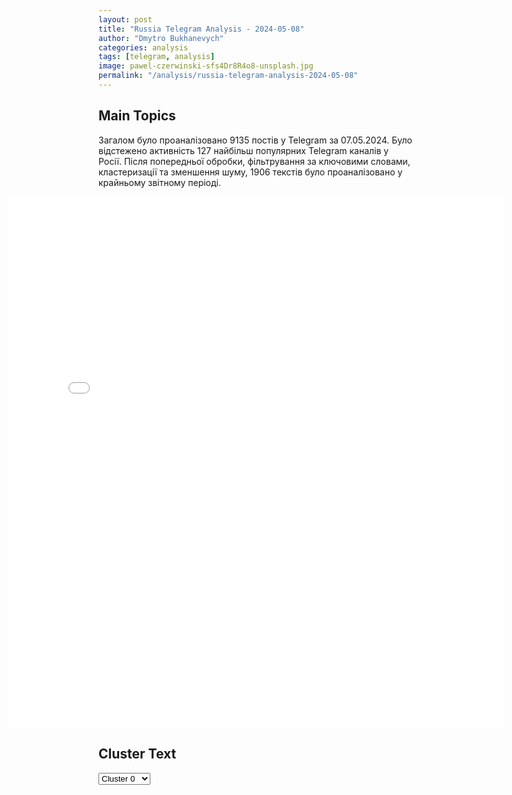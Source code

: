 ```yaml
---
layout: post
title: "Russia Telegram Analysis - 2024-05-08"
author: "Dmytro Bukhanevych"
categories: analysis
tags: [telegram, analysis]
image: pawel-czerwinski-sfs4Dr8R4o8-unsplash.jpg
permalink: "/analysis/russia-telegram-analysis-2024-05-08"
---
```


<style>
    /* Adjusting iframe-container styles */
    .wide-iframe-container {
        width: calc(100% + 30vw);  /* Extending the width */
        margin-left: -15vw;       /* Negative margin to push to the left */
        overflow: hidden;         /* In case the iframe content spills over */
    }

    .wide-iframe-container iframe {
        width: 100%;  /* Making the iframe take the full width of its container */
        border: none; /* Removing any borders from the iframe */
    }

    /* Toggle mechanism */
    .hidden {
        display: none;
    }
    
    .show-content-target:checked + .show-content {
        display: block;
    }
</style>

<h2>Main Topics</h2>
<p>Загалом було проаналізовано 9135 постів у Telegram за 07.05.2024. Було відстежено активність 127 найбільш популярних Telegram каналів у Росії. Після попередньої обробки, фільтрування за ключовими словами, кластеризації та зменшення шуму, 1906 текстів було проаналізовано у крайньому звітному періоді.</p>
<!-- Embedding Main Plotly Visualization -->
<div class="wide-iframe-container">
    <iframe src="{{site.baseurl}}/visualizations/2024-05-08/fig_topics_time.html" height="850"></iframe>
</div>


<h2>Cluster Text</h2>

<!-- Dropdown to select a cluster -->
<select id="clusterSelector" onchange="displayClusterText()">
<option value="0">Cluster 0</option><option value="1">Cluster 1</option><option value="2">Cluster 2</option><option value="3">Cluster 3</option><option value="4">Cluster 4</option><option value="5">Cluster 5</option><option value="6">Cluster 6</option><option value="7">Cluster 7</option><option value="8">Cluster 8</option><option value="9">Cluster 9</option><option value="10">Cluster 10</option><option value="11">Cluster 11</option><option value="12">Cluster 12</option><option value="13">Cluster 13</option><option value="14">Cluster 14</option><option value="15">Cluster 15</option><option value="16">Cluster 16</option>
</select>

<!-- Display area for the selected cluster's text -->
<div id="clusterTextDisplay" class="hidden"></div>

<script type="text/javascript">
    var clusterDetails = {"0": "<b>Total Posts:</b> 63<br><b>Date:</b> 2024-05-07 20:24:42+00:00<br><b>Author:</b> bbbreaking<br><b>Link:</b> https://t.me/s/bbbreaking/181201<br><b>Subscribers:</b> 1726270<br><b>Text:</b> \u0422\u0435\u043a\u0441\u0442: \u2757\ufe0f\u0412 \u041b\u0443\u0433\u0430\u043d\u0441\u043a\u0435 \u043f\u0440\u043e\u0433\u0440\u0435\u043c\u0435\u043b\u0438 \u043d\u0435\u0441\u043a\u043e\u043b\u044c\u043a\u043e \u0432\u0437\u0440\u044b\u0432\u043e\u0432, \u0441\u043e\u043e\u0431\u0449\u0438\u043b\u0438 \u0421\u041c\u0418. \u041f\u043e\u0437\u0434\u043d\u0435\u0435 \u0441\u0442\u0430\u043b\u043e \u0438\u0437\u0432\u0435\u0441\u0442\u043d\u043e, \u0447\u0442\u043e \u0412\u0421\u0423 \u043d\u0430\u043d\u0435\u0441\u043b\u0438 \u0443\u0434\u0430\u0440 \u043f\u043e \u043d\u0435\u0444\u0442\u0435\u0431\u0430\u0437\u0435 \u0432 \u0447\u0435\u0440\u0442\u0435 \u041b\u0443\u0433\u0430\u043d\u0441\u043a\u0430, \u0432 \u0440\u0435\u0437\u0443\u043b\u044c\u0442\u0430\u0442\u0435 \u0432\u0441\u043f\u044b\u0445\u043d\u0443\u043b \u043f\u043e\u0436\u0430\u0440, \u0441\u043e\u043e\u0431\u0449\u0438\u043b \u0433\u043b\u0430\u0432\u0430 \u0440\u0435\u0433\u0438\u043e\u043d\u0430 \u041b\u0435\u043e\u043d\u0438\u0434 \u041f\u0430\u0441\u0435\u0447\u043d\u0438\u043a. \u041d\u0430 \u043c\u0435\u0441\u0442\u0435 \u0440\u0430\u0431\u043e\u0442\u0430\u044e\u0442 \u0441\u043e\u0442\u0440\u0443\u0434\u043d\u0438\u043a\u0438 \u041c\u0427\u0421.", "1": "<b>Total Posts:</b> 65<br><b>Date:</b> 2024-05-07 18:26:27+00:00<br><b>Author:</b> ndnews24<br><b>Link:</b> https://t.me/s/ndnews24/61736<br><b>Subscribers:</b> 287355<br><b>Text:</b> \u0422\u0435\u043a\u0441\u0442: \u041f\u0443\u0442\u0438\u043d \u043f\u043e\u0434\u043f\u0438\u0441\u0430\u043b \u0423\u043a\u0430\u0437 \u043e \u043d\u0430\u0446\u0438\u043e\u043d\u0430\u043b\u044c\u043d\u044b\u0445 \u0446\u0435\u043b\u044f\u0445 \u0440\u0430\u0437\u0432\u0438\u0442\u0438\u044f \u0420\u043e\u0441\u0441\u0438\u0439\u0441\u043a\u043e\u0439 \u0424\u0435\u0434\u0435\u0440\u0430\u0446\u0438\u0438 \u043d\u0430 \u043f\u0435\u0440\u0438\u043e\u0434 \u0434\u043e 2030 \u0433\u043e\u0434\u0430 \u0438 \u043d\u0430 \u043f\u0435\u0440\u0441\u043f\u0435\u043a\u0442\u0438\u0432\u0443 \u0434\u043e 2036 \u0433\u043e\u0434\u0430\u2014 \u0441\u043e\u0445\u0440\u0430\u043d\u0435\u043d\u0438\u0435 \u043d\u0430\u0441\u0435\u043b\u0435\u043d\u0438\u044f, \u0443\u043a\u0440\u0435\u043f\u043b\u0435\u043d\u0438\u0435 \u0437\u0434\u043e\u0440\u043e\u0432\u044c\u044f \u0438 \u043f\u043e\u0432\u044b\u0448\u0435\u043d\u0438\u0435 \u0431\u043b\u0430\u0433\u043e\u043f\u043e\u043b\u0443\u0447\u0438\u044f \u043b\u044e\u0434\u0435\u0439, \u043f\u043e\u0434\u0434\u0435\u0440\u0436\u043a\u0430 \u0441\u0435\u043c\u044c\u0438;\u2014 \u0440\u0435\u0430\u043b\u0438\u0437\u0430\u0446\u0438\u044f \u043f\u043e\u0442\u0435\u043d\u0446\u0438\u0430\u043b\u0430 \u043a\u0430\u0436\u0434\u043e\u0433\u043e \u0447\u0435\u043b\u043e\u0432\u0435\u043a\u0430, \u0440\u0430\u0437\u0432\u0438\u0442\u0438\u0435 \u0435\u0433\u043e \u0442\u0430\u043b\u0430\u043d\u0442\u043e\u0432, \u0432\u043e\u0441\u043f\u0438\u0442\u0430\u043d\u0438\u0435 \u043f\u0430\u0442\u0440\u0438\u043e\u0442\u0438\u0447\u043d\u043e\u0439 \u0438 \u0441\u043e\u0446\u0438\u0430\u043b\u044c\u043d\u043e \u043e\u0442\u0432\u0435\u0442\u0441\u0442\u0432\u0435\u043d\u043d\u043e\u0439 \u043b\u0438\u0447\u043d\u043e\u0441\u0442\u0438;\u2014 \u043a\u043e\u043c\u0444\u043e\u0440\u0442\u043d\u0430\u044f \u0438 \u0431\u0435\u0437\u043e\u043f\u0430\u0441\u043d\u0430\u044f \u0441\u0440\u0435\u0434\u0430 \u0434\u043b\u044f \u0436\u0438\u0437\u043d\u0438;\u2014 \u044d\u043a\u043e\u043b\u043e\u0433\u0438\u0447\u0435\u0441\u043a\u043e\u0435 \u0431\u043b\u0430\u0433\u043e\u043f\u043e\u043b\u0443\u0447\u0438\u0435;\u2014 \u0443\u0441\u0442\u043e\u0439\u0447\u0438\u0432\u0430\u044f \u0438 \u0434\u0438\u043d\u0430\u043c\u0438\u0447\u043d\u0430\u044f \u044d\u043a\u043e\u043d\u043e\u043c\u0438\u043a\u0430;\u2014 \u0442\u0435\u0445\u043d\u043e\u043b\u043e\u0433\u0438\u0447\u0435\u0441\u043a\u043e\u0435 \u043b\u0438\u0434\u0435\u0440\u0441\u0442\u0432\u043e;\u2014 \u0446\u0438\u0444\u0440\u043e\u0432\u0430\u044f \u0442\u0440\u0430\u043d\u0441\u0444\u043e\u0440\u043c\u0430\u0446\u0438\u044f \u0433\u043e\u0441\u0443\u0434\u0430\u0440\u0441\u0442\u0432\u0435\u043d\u043d\u043e\u0433\u043e \u0438 \u043c\u0443\u043d\u0438\u0446\u0438\u043f\u0430\u043b\u044c\u043d\u043e\u0433\u043e \u0443\u043f\u0440\u0430\u0432\u043b\u0435\u043d\u0438\u044f, \u044d\u043a\u043e\u043d\u043e\u043c\u0438\u043a\u0438 \u0438 \u0441\u043e\u0446\u0438\u0430\u043b\u044c\u043d\u043e\u0439 \u0441\u0444\u0435\u0440\u044b.\u041d\u043e\u0432\u043e\u0441\u0442\u0438 \u0414\u043d\u044f", "2": "<b>Total Posts:</b> 619<br><b>Date:</b> 2024-05-07 09:06:07+00:00<br><b>Author:</b> bloodysx<br><b>Link:</b> https://t.me/s/bloodysx/36017<br><b>Subscribers:</b> 1200898<br><b>Text:</b> \u0422\u0435\u043a\u0441\u0442: \u041f\u0440\u0438\u0441\u044f\u0433\u0430 \u0438 \u043e\u0444\u0438\u0446\u0438\u0430\u043b\u044c\u043d\u043e\u0435 \u0432\u0441\u0442\u0443\u043f\u043b\u0435\u043d\u0438\u0435 \u0432 \u0434\u043e\u043b\u0436\u043d\u043e\u0441\u0442\u044c \u0412\u043b\u0430\u0434\u0438\u043c\u0438\u0440\u0430 \u041f\u0443\u0442\u0438\u043d\u0430.", "3": "<b>Total Posts:</b> 74<br><b>Date:</b> 2024-05-07 15:48:37+00:00<br><b>Author:</b> chp_donetska<br><b>Link:</b> https://t.me/s/chp_donetska/94356<br><b>Subscribers:</b> 323703<br><b>Text:</b> \u0422\u0435\u043a\u0441\u0442: \u041f\u043e\u0441\u043b\u0435\u0434\u0441\u0442\u0432\u0438\u044f \u043e\u0431\u0441\u0442\u0440\u0435\u043b\u0430 \u0441\u043e \u0441\u0442\u043e\u0440\u043e\u043d\u044b \u0412\u0421\u0423 \u041f\u0435\u0442\u0440\u043e\u0432\u0441\u043a\u043e\u0433\u043e \u0440\u0430\u0439\u043e\u043d\u0430 \u0414\u043e\u043d\u0435\u0446\u043a\u0430\ud83d\udcac\u041d\u0430\u043f\u0438\u0441\u0430\u0442\u044c \u043d\u0430\u043c \u041f\u043e\u0434\u043f\u0438\u0441\u0430\u0442\u044c\u0441\u044f \u043d\u0430 \u043a\u0430\u043d\u0430\u043b\u2705", "4": "<b>Total Posts:</b> 338<br><b>Date:</b> 2024-05-07 06:00:18+00:00<br><b>Author:</b> generalsvr<br><b>Link:</b> https://t.me/s/generalsvr/2358<br><b>Subscribers:</b> 391689<br><b>Text:</b> \u0422\u0435\u043a\u0441\u0442: \u0414\u043e\u0440\u043e\u0433\u0438\u0435 \u043f\u043e\u0434\u043f\u0438\u0441\u0447\u0438\u043a\u0438 \u0438 \u0433\u043e\u0441\u0442\u0438 \u043a\u0430\u043d\u0430\u043b\u0430! \u0421\u0443\u0435\u0442\u0430 \u0441 \u043e\u0431\u044a\u044f\u0432\u043b\u0435\u043d\u0438\u0435\u043c \u0432 \u0440\u043e\u0437\u044b\u0441\u043a \u0432 \u0420\u043e\u0441\u0441\u0438\u0438 \u0431\u044b\u0432\u0448\u0438\u0445 \u0438 \u0434\u0435\u0439\u0441\u0442\u0432\u0443\u044e\u0449\u0438\u0445 \u0443\u043a\u0440\u0430\u0438\u043d\u0441\u043a\u0438\u0445 \u043f\u0440\u0435\u0437\u0438\u0434\u0435\u043d\u0442\u043e\u0432 \u0438 \u0447\u0438\u043d\u043e\u0432\u043d\u0438\u043a\u043e\u0432 \u0441\u0432\u044f\u0437\u0430\u043d\u0430 \u0441 \u043f\u043b\u0430\u043d\u0430\u043c\u0438 \u0440\u043e\u0441\u0441\u0438\u0439\u0441\u043a\u043e\u0433\u043e \u0440\u0443\u043a\u043e\u0432\u043e\u0434\u0441\u0442\u0432\u0430 \"\u043f\u0440\u043e\u0442\u0438\u0432\u043e\u0434\u0435\u0439\u0441\u0442\u0432\u043e\u0432\u0430\u0442\u044c\" \u0413\u043b\u043e\u0431\u0430\u043b\u044c\u043d\u043e\u043c\u0443 \u043c\u0438\u0440\u043d\u043e\u043c\u0443 \u0441\u0430\u043c\u043c\u0438\u0442\u0443 \u043f\u043e \u0423\u043a\u0440\u0430\u0438\u043d\u0435, \u043a\u043e\u0442\u043e\u0440\u044b\u0439 \u0434\u043e\u043b\u0436\u0435\u043d \u0441\u043e\u0441\u0442\u043e\u044f\u0442\u044c\u0441\u044f \u0432 \u0428\u0432\u0435\u0439\u0446\u0430\u0440\u0438\u0438. \u041f\u043b\u0430\u043d\u044b, \u043a\u0430\u043a \u043f\u043e\u043c\u0435\u0448\u0430\u0442\u044c \u0441\u0430\u043c\u043c\u0438\u0442\u0443, \u043f\u0440\u0435\u0434\u043b\u0430\u0433\u0430\u044e\u0442\u0441\u044f \u0441\u0443\u043c\u0431\u0443\u0440\u043d\u043e, \u0442\u0430\u043a\u0436\u0435 \u0441\u0443\u043c\u0431\u0443\u0440\u043d\u043e \u0438 \u043f\u0440\u0438\u043d\u0438\u043c\u0430\u044e\u0442\u0441\u044f. \u041f\u0435\u0440\u0432\u044b\u0439 \u0437\u0430\u043c\u0435\u0441\u0442\u0438\u0442\u0435\u043b\u044c \u0420\u0443\u043a\u043e\u0432\u043e\u0434\u0438\u0442\u0435\u043b\u044f \u0410\u0434\u043c\u0438\u043d\u0438\u0441\u0442\u0440\u0430\u0446\u0438\u0438 \u043f\u0440\u0435\u0437\u0438\u0434\u0435\u043d\u0442\u0430 \u0420\u0424 \u0421\u0435\u0440\u0433\u0435\u0439 \u041a\u0438\u0440\u0438\u0435\u043d\u043a\u043e \u043f\u0440\u0435\u0434\u043b\u043e\u0436\u0438\u043b \u0438\u0441\u043f\u043e\u043b\u044c\u0437\u043e\u0432\u0430\u0442\u044c \u043d\u0438\u0437\u043b\u043e\u0436\u0435\u043d\u043d\u043e\u0433\u043e \u043f\u0440\u0435\u0437\u0438\u0434\u0435\u043d\u0442\u0430 \u0423\u043a\u0440\u0430\u0438\u043d\u044b \u0412\u0438\u043a\u0442\u043e\u0440\u0430 \u042f\u043d\u0443\u043a\u043e\u0432\u0438\u0447\u0430 \"\u043f\u043e\u043a\u0430 \u043d\u0435 \u043f\u043e\u0437\u0434\u043d\u043e\". \u0414\u0435\u043b\u043e \u0432 \u0442\u043e\u043c, \u0447\u0442\u043e \u043f\u043e \u0443\u0442\u0432\u0435\u0440\u0436\u0434\u0435\u043d\u0438\u044e \u041a\u0438\u0440\u0438\u0435\u043d\u043a\u043e, \u0443 \u0412\u0438\u043a\u0442\u043e\u0440\u0430 \u042f\u043d\u0443\u043a\u043e\u0432\u0438\u0447\u0430 \u043e\u0447\u0435\u043d\u044c \u043f\u043b\u043e\u0445\u043e\u0435 \u0441\u043e\u0441\u0442\u043e\u044f\u043d\u0438\u0435 \u0437\u0434\u043e\u0440\u043e\u0432\u044c\u044f \u0438 \"\u0435\u043c\u0443 \u043d\u0435\u0434\u043e\u043b\u0433\u043e \u043e\u0441\u0442\u0430\u043b\u043e\u0441\u044c\". \u0418\u0434\u0435\u0438 \u043f\u0440\u0438\u043c\u0435\u043d\u0435\u043d\u0438\u044f \u042f\u043d\u0443\u043a\u043e\u0432\u0438\u0447\u0430 \u0441\u0430\u043c\u044b\u0435 \u0440\u0430\u0437\u043d\u044b\u0435, \u043e\u0442 \u043e\u0431\u044a\u044f\u0432\u043b\u0435\u043d\u0438\u044f \u0435\u0433\u043e \"\u0434\u0435\u0439\u0441\u0442\u0432\u0443\u044e\u0449\u0438\u043c \u0437\u0430\u043a\u043e\u043d\u043d\u044b\u043c \u043f\u0440\u0435\u0437\u0438\u0434\u0435\u043d\u0442\u043e\u043c \u0423\u043a\u0440\u0430\u0438\u043d\u044b\" \u0441 \u043f\u043e\u0434\u043f\u0438\u0441\u0430\u043d\u0438\u0435\u043c \u043f\u0440\u0438\u0441\u043e\u0435\u0434\u0438\u043d\u0435\u043d\u0438\u044f \u0423\u043a\u0440\u0430\u0438\u043d\u044b \u043a \u0420\u043e\u0441\u0441\u0438\u0438, \u0434\u043e \u043f\u043e\u0434\u043f\u0438\u0441\u0430\u043d\u0438\u044f \u0441 \u043d\u0438\u043c \u043c\u0438\u0440\u043d\u043e\u0433\u043e \u0441\u043e\u0433\u043b\u0430\u0448\u0435\u043d\u0438\u044f, \u043f\u043e \u043a\u043e\u0442\u043e\u0440\u043e\u043c\u0443 \u041b\u0443\u0433\u0430\u043d\u0441\u043a\u0430\u044f, \u0414\u043e\u043d\u0435\u0446\u043a\u0430\u044f, \u0417\u0430\u043f\u043e\u0440\u043e\u0436\u0441\u043a\u0430\u044f \u0438 \u0425\u0435\u0440\u0441\u043e\u043d\u0441\u043a\u0430\u044f \u043e\u0431\u043b\u0430\u0441\u0442\u0438 \u0423\u043a\u0440\u0430\u0438\u043d\u044b \u0438 \u041a\u0440\u044b\u043c \u043e\u0442\u0447\u0443\u0436\u0434\u0430\u044e\u0442\u0441\u044f \u0432 \u043f\u043e\u043b\u044c\u0437\u0443 \u0420\u043e\u0441\u0441\u0438\u0438. \u0415\u0441\u0442\u044c \u0435\u0449\u0451 \u043d\u0435\u0441\u043a\u043e\u043b\u044c\u043a\u043e \u0442\u0430\u043a\u0438\u0445 \u0436\u0435 \u0430\u0431\u0441\u0443\u0440\u0434\u043d\u044b\u0445 \u043f\u0440\u0435\u0434\u043b\u043e\u0436\u0435\u043d\u0438\u0439, \u0432\u0435\u0441\u044c \u0441\u043c\u044b\u0441\u043b \u043a\u043e\u0442\u043e\u0440\u044b\u0445 \u0441\u0432\u043e\u0434\u0438\u0442\u0441\u044f \u043a \u043f\u043e\u043f\u044b\u0442\u043a\u0435 \u043d\u0430\u0432\u044f\u0437\u0430\u0442\u044c \u0417\u0430\u043f\u0430\u0434\u0443 \"\u043d\u0435 \u043b\u0435\u0433\u0438\u0442\u0438\u043c\u043d\u043e\u0441\u0442\u044c\" \u0412\u043b\u0430\u0434\u0438\u043c\u0438\u0440\u0430 \u0417\u0435\u043b\u0435\u043d\u0441\u043a\u043e\u0433\u043e \u0438 \u043f\u0440\u0435\u0434\u043b\u043e\u0436\u0438\u0442\u044c \u043a\u0430\u043a \u0430\u043b\u044c\u0442\u0435\u0440\u043d\u0430\u0442\u0438\u0432\u0443 \u0412\u0438\u043a\u0442\u043e\u0440\u0430 \u042f\u043d\u0443\u043a\u043e\u0432\u0438\u0447\u0430. \u0413\u043b\u0443\u043f\u043e\u0441\u0442\u044c \u0437\u0430\u043a\u043b\u044e\u0447\u0430\u0435\u0442\u0441\u044f \u0435\u0449\u0451 \u0438 \u0432 \u0442\u043e\u043c, \u0447\u0442\u043e \u0440\u043e\u0441\u0441\u0438\u0439\u0441\u043a\u043e\u0435 \u0440\u0443\u043a\u043e\u0432\u043e\u0434\u0441\u0442\u0432\u043e \u0441\u0430\u043c\u043e \u0441\u0435\u0431\u044f \u043b\u0438\u0448\u0430\u0435\u0442 \u0432\u043e\u0437\u043c\u043e\u0436\u043d\u043e\u0441\u0442\u0438 \u043c\u0430\u043d\u0435\u0432\u0440\u0430, \u043f\u0440\u0435\u0434\u043b\u0430\u0433\u0430\u044f \u0417\u0430\u043f\u0430\u0434\u0443 \u0437\u0430\u0432\u0435\u0434\u043e\u043c\u043e \u043d\u0435\u043f\u0440\u043e\u0445\u043e\u0434\u043d\u044b\u0435 \u0440\u0435\u0448\u0435\u043d\u0438\u044f \u0438 \u0442\u0440\u0430\u043a\u0442\u043e\u0432\u043a\u0438 \"\u043b\u0435\u0433\u0438\u0442\u0438\u043c\u043d\u043e\u0441\u0442\u0438\" \u0443\u043a\u0440\u0430\u0438\u043d\u0441\u043a\u043e\u0439 \u0432\u043b\u0430\u0441\u0442\u0438.", "5": "<b>Total Posts:</b> 35<br><b>Date:</b> 2024-05-07 09:10:25+00:00<br><b>Author:</b> slavaded1337<br><b>Link:</b> https://t.me/s/slavaded1337/48620<br><b>Subscribers:</b> 495206<br><b>Text:</b> \u0422\u0435\u043a\u0441\u0442: \u2757\ufe0f\u0412\u043b\u0430\u0434\u0438\u043c\u0438\u0440 \u041f\u0443\u0442\u0438\u043d \u043f\u043e\u0431\u043b\u0430\u0433\u043e\u0434\u0430\u0440\u0438\u043b \u0433\u0440\u0430\u0436\u0434\u0430\u043d \u0420\u043e\u0441\u0441\u0438\u0438 \u0438 \u0432\u043e\u0435\u043d\u043d\u043e\u0441\u043b\u0443\u0436\u0430\u0449\u0438\u0445, \u0441\u0440\u0430\u0436\u0430\u044e\u0449\u0438\u0445\u0441\u044f \u043d\u0430 \u0441\u043f\u0435\u0446\u043e\u043f\u0435\u0440\u0430\u0446\u0438\u0438\u0412\u043e \u0432\u0440\u0435\u043c\u044f \u0432\u0441\u0442\u0443\u043f\u0438\u0442\u0435\u043b\u044c\u043d\u043e\u0439 \u0440\u0435\u0447\u0438 \u043f\u0440\u0435\u0437\u0438\u0434\u0435\u043d\u0442 \u0420\u0424 \u043f\u043e\u0431\u043b\u0430\u0433\u043e\u0434\u0430\u0440\u0438\u043b \u0432\u0441\u0435\u0445 \u0436\u0438\u0442\u0435\u043b\u0435\u0439 \u043d\u0430\u0448\u0435\u0439 \u0441\u0442\u0440\u0430\u043d\u044b \u0437\u0430 \u043f\u043e\u0434\u0434\u0435\u0440\u0436\u043a\u0443 \u0438 \u0434\u043e\u0432\u0435\u0440\u0438\u0435, \u0430 \u0442\u0430\u043a\u0436\u0435 \u0437\u0430\u044f\u0432\u0438\u043b, \u0447\u0442\u043e \u0431\u0443\u0434\u0435\u0442 \u0438 \u0432\u043f\u0440\u0435\u0434\u044c \u043e\u0442\u0441\u0442\u0430\u0438\u0432\u0430\u0442\u044c \u0438\u043d\u0442\u0435\u0440\u0435\u0441\u044b \u0438 \u0431\u0435\u0437\u043e\u043f\u0430\u0441\u043d\u043e\u0441\u0442\u044c \u043d\u0430\u0440\u043e\u0434\u0430 \u0420\u043e\u0441\u0441\u0438\u0438.\u0414\u044f\u0434\u044f \u0421\u043b\u0430\u0432\u0430. \u041f\u043e\u0434\u043f\u0438\u0441\u0430\u0442\u044c\u0441\u044f.", "6": "<b>Total Posts:</b> 240<br><b>Date:</b> 2024-05-07 11:17:56+00:00<br><b>Author:</b> opersvodki<br><b>Link:</b> https://t.me/s/opersvodki/20738<br><b>Subscribers:</b> 503910<br><b>Text:</b> \u0422\u0435\u043a\u0441\u0442: \u2757\ufe0f \u0417\u0430 \u043f\u0440\u043e\u0448\u0435\u0434\u0448\u0438\u0435 \u0441\u0443\u0442\u043a\u0438 \u0430\u0432\u0438\u0430\u0446\u0438\u0435\u0439, \u0440\u0430\u043a\u0435\u0442\u043d\u044b\u043c\u0438 \u0432\u043e\u0439\u0441\u043a\u0430\u043c\u0438 \u0438 \u0430\u0440\u0442\u0438\u043b\u043b\u0435\u0440\u0438\u0435\u0439 \u0412\u0421 \u0420\u0424 \u043f\u043e\u0440\u0430\u0436\u0435\u043d\u044b: \u0446\u0435\u0445 \u043f\u0440\u043e\u0438\u0437\u0432\u043e\u0434\u0441\u0442\u0432\u0430 \u0442\u0432\u0435\u0440\u0434\u043e\u0433\u043e \u0440\u0430\u043a\u0435\u0442\u043d\u043e\u0433\u043e \u0442\u043e\u043f\u043b\u0438\u0432\u0430, \u0441\u043a\u043b\u0430\u0434\u044b \u0433\u043e\u0440\u044e\u0447\u0435\u0433\u043e \u0438 \u0432\u043e\u0435\u043d\u043d\u043e-\u0442\u0435\u0445\u043d\u0438\u0447\u0435\u0441\u043a\u043e\u0433\u043e \u0438\u043c\u0443\u0449\u0435\u0441\u0442\u0432\u0430 \u0412\u0421\u0423, \u0436\u0438\u0432\u0430\u044f \u0441\u0438\u043b\u0430 \u0438 \u0432\u043e\u0435\u043d\u043d\u0430\u044f \u0442\u0435\u0445\u043d\u0438\u043a\u0430 \u043f\u0440\u043e\u0442\u0438\u0432\u043d\u0438\u043a\u0430 \u0432 128-\u043c\u0438 \u0440\u0430\u0439\u043e\u043d\u0430\u0445.\u0421\u0440\u0435\u0434\u0441\u0442\u0432\u0430\u043c\u0438 \u041f\u0412\u041e \u0441\u0431\u0438\u0442\u043e 32 \u0431\u0435\u0441\u043f\u0438\u043b\u043e\u0442\u043d\u044b\u0445 \u043b\u0435\u0442\u0430\u0442\u0435\u043b\u044c\u043d\u044b\u0445 \u0430\u043f\u043f\u0430\u0440\u0430\u0442\u0430, \u0441\u0435\u043c\u044c \u0443\u043f\u0440\u0430\u0432\u043b\u044f\u0435\u043c\u044b\u0445 \u0430\u0432\u0438\u0430\u0431\u043e\u043c\u0431 \u00abHammer\u00bb \u043f\u0440\u043e\u0438\u0437\u0432\u043e\u0434\u0441\u0442\u0432\u0430 \u0424\u0440\u0430\u043d\u0446\u0438\u0438 \u0438 \u0441\u0435\u043c\u044c \u0440\u0435\u0430\u043a\u0442\u0438\u0432\u043d\u044b\u0445 \u0441\u043d\u0430\u0440\u044f\u0434\u043e\u0432 \u00abVampire\u00bb \u0447\u0435\u0448\u0441\u043a\u043e\u0433\u043e \u043f\u0440\u043e\u0438\u0437\u0432\u043e\u0434\u0441\u0442\u0432\u0430. \u0420\u043e\u0441\u0441\u0438\u0439\u0441\u043a\u0438\u0435 \u0432\u043e\u0435\u043d\u043d\u044b\u0435 \u043f\u0440\u043e\u0434\u043e\u043b\u0436\u0438\u043b\u0438 \u0443\u043b\u0443\u0447\u0448\u0430\u0442\u044c \u043f\u043e\u043b\u043e\u0436\u0435\u043d\u0438\u0435 \u0438 \u0437\u0430\u043d\u0438\u043c\u0430\u0442\u044c \u0431\u043e\u043b\u0435\u0435 \u0432\u044b\u0433\u043e\u0434\u043d\u044b\u0435 \u0440\u0443\u0431\u0435\u0436\u0438. \u041f\u043e\u0434\u0440\u0430\u0437\u0434\u0435\u043b\u0435\u043d\u0438\u044f \u0433\u0440\u0443\u043f\u043f\u0438\u0440\u043e\u0432\u043a\u0438 \"\u0417\u0430\u043f\u0430\u0434\" \u0443\u043d\u0438\u0447\u0442\u043e\u0436\u0438\u043b\u0438 \u043e\u0434\u0438\u043d \u0442\u0430\u043d\u043a Leopard, \u0433\u0440\u0443\u043f\u043f\u0438\u0440\u043e\u0432\u043a\u0430 \"\u0426\u0435\u043d\u0442\u0440\" - \u0434\u0432\u0435 \u0411\u041c\u041f Bradley \u0438 \u043e\u0447\u0435\u0440\u0435\u0434\u043d\u043e\u0439 \u0442\u0430\u043d\u043a Abrams. \u0423\u043a\u0440\u0430\u0438\u043d\u0441\u043a\u0438\u0435 \u0432\u043e\u0439\u0441\u043a\u0430 \u043f\u043e\u0442\u0435\u0440\u044f\u043b\u0438 \u0437\u0430 \u0441\u0443\u0442\u043a\u0438 \u0432 \u0441\u043e\u0432\u043e\u043a\u0443\u043f\u043d\u043e\u0441\u0442\u0438 \u0434\u043e 1540 \u0447\u0435\u043b\u043e\u0432\u0435\u043a.\ud83c\udfaf @opersvodki", "7": "<b>Total Posts:</b> 73<br><b>Date:</b> 2024-05-07 04:10:29+00:00<br><b>Author:</b> tass_agency<br><b>Link:</b> https://t.me/s/tass_agency/247172<br><b>Subscribers:</b> 413471<br><b>Text:</b> \u0422\u0435\u043a\u0441\u0442: \u0412\u043e \u0412\u043b\u0430\u0434\u0438\u0432\u043e\u0441\u0442\u043e\u043a\u0435 \u0437\u0430\u0434\u0435\u0440\u0436\u0430\u043d \u0432\u043e\u0435\u043d\u043d\u044b\u0439 \u0421\u0428\u0410 \u0413\u043e\u0440\u0434\u043e\u043d \u0411\u043b\u044d\u043a:\u25aa\ufe0f\u041f\u043e\u00a0\u0434\u0430\u043d\u043d\u044b\u043c NBC, \u0441\u0442\u0430\u0440\u0448\u0438\u0439 \u0441\u0435\u0440\u0436\u0430\u043d\u0442 \u043f\u043e\u0441\u043b\u0435 \u043e\u043a\u043e\u043d\u0447\u0430\u043d\u0438\u044f \u0441\u043b\u0443\u0436\u0431\u044b \u0432\u00a0\u042e\u0436\u043d\u043e\u0439 \u041a\u043e\u0440\u0435\u0435 \u043f\u043e\u0435\u0445\u0430\u043b \u0432 \u0420\u043e\u0441\u0441\u0438\u044e \u043a \u0436\u0435\u043d\u0449\u0438\u043d\u0435, \u0441\u00a0\u043a\u043e\u0442\u043e\u0440\u043e\u0439 \u0443\u00a0\u043d\u0435\u0433\u043e \u044f\u043a\u043e\u0431\u044b \u0431\u044b\u043b\u0438 \u0440\u043e\u043c\u0430\u043d\u0442\u0438\u0447\u0435\u0441\u043a\u0438\u0435 \u043e\u0442\u043d\u043e\u0448\u0435\u043d\u0438\u044f;\u25aa\ufe0f\u041e\u043d \u043f\u0440\u0438\u0435\u0445\u0430\u043b \u043f\u043e\u00a0\u0441\u043e\u0431\u0441\u0442\u0432\u0435\u043d\u043d\u043e\u043c\u0443 \u0436\u0435\u043b\u0430\u043d\u0438\u044e \u0438\u00a0\u0431\u0435\u0437 \u0440\u0430\u0437\u0440\u0435\u0448\u0435\u043d\u0438\u044f \u0432\u044b\u0448\u0435\u0441\u0442\u043e\u044f\u0449\u0435\u0433\u043e \u043d\u0430\u0447\u0430\u043b\u044c\u0441\u0442\u0432\u0430, \u0411\u043b\u044d\u043a\u0430 \u043e\u0431\u0432\u0438\u043d\u044f\u044e\u0442 \u0432\u00a0\u043a\u0440\u0430\u0436\u0435, \u043e\u043d\u00a0\u043d\u0430\u0445\u043e\u0434\u0438\u0442\u0441\u044f \u0432\u00a0\u043f\u0440\u0435\u0434\u0432\u0430\u0440\u0438\u0442\u0435\u043b\u044c\u043d\u043e\u043c \u0437\u0430\u043a\u043b\u044e\u0447\u0435\u043d\u0438\u0438;\u25aa\ufe0f\u0412 \u0430\u0440\u043c\u0438\u0438 \u0421\u0428\u0410 \u0437\u0430\u044f\u0432\u0438\u043b\u0438, \u0447\u0442\u043e \u0433\u043e\u0441\u0434\u0435\u043f \u043f\u0440\u0435\u0434\u043e\u0441\u0442\u0430\u0432\u043b\u044f\u0435\u0442 \u043d\u0435\u043e\u0431\u0445\u043e\u0434\u0438\u043c\u0443\u044e \u0432\u043e\u0435\u043d\u043d\u043e\u0441\u043b\u0443\u0436\u0430\u0449\u0435\u043c\u0443 \u043a\u043e\u043d\u0441\u0443\u043b\u044c\u0441\u043a\u0443\u044e \u043f\u043e\u0434\u0434\u0435\u0440\u0436\u043a\u0443, \u043e\u043d \u0431\u044b\u043b \u0437\u0430\u0434\u0435\u0440\u0436\u0430\u043d 2\u00a0\u043c\u0430\u044f;\u25aa\ufe0f\u0417\u0430\u0434\u0435\u0440\u0436\u0430\u043d\u0438\u0435 \u043d\u0435\u00a0\u0441\u0432\u044f\u0437\u0430\u043d\u043e \u0441\u043e\u00a0\u0448\u043f\u0438\u043e\u043d\u0430\u0436\u0435\u043c \u0438\u043b\u0438 \u043f\u043e\u043b\u0438\u0442\u0438\u043a\u043e\u0439, \u044d\u0442\u043e \u0447\u0438\u0441\u0442\u043e \u0431\u044b\u0442\u043e\u0432\u043e\u0439 \u043a\u0440\u0438\u043c\u0438\u043d\u0430\u043b, \u0441\u043e\u043e\u0431\u0449\u0438\u043b\u0438 \u0422\u0410\u0421\u0421 \u0432\u00a0\u043f\u0440\u0435\u0434\u0441\u0442\u0430\u0432\u0438\u0442\u0435\u043b\u044c\u0441\u0442\u0432\u0435 \u041c\u0418\u0414 \u0420\u043e\u0441\u0441\u0438\u0438 \u0432\u043e\u00a0\u0412\u043b\u0430\u0434\u0438\u0432\u043e\u0441\u0442\u043e\u043a\u0435;\u25aa\ufe0f\u0412\u00a0\u043f\u0440\u0435\u0441\u0441-\u0441\u043b\u0443\u0436\u0431\u0435 \u0423\u041c\u0412\u0414 \u043f\u043e\u00a0\u041f\u0440\u0438\u043c\u043e\u0440\u044c\u044e \u0441\u043e\u043e\u0431\u0449\u0438\u043b\u0438, \u0447\u0442\u043e \u0438\u043d\u0444\u043e\u0440\u043c\u0430\u0446\u0438\u044f \u043f\u043e\u00a0\u0437\u0430\u0434\u0435\u0440\u0436\u0430\u043d\u043d\u043e\u043c\u0443 \u0433\u0440\u0430\u0436\u0434\u0430\u043d\u0438\u043d\u0443 \u0421\u0428\u0410 \u0431\u0443\u0434\u0435\u0442 \u043f\u043e\u0437\u0436\u0435.", "8": "<b>Total Posts:</b> 79<br><b>Date:</b> 2024-05-07 15:36:22+00:00<br><b>Author:</b> solovievlive<br><b>Link:</b> https://t.me/s/SolovievLive/256339<br><b>Subscribers:</b> 1338229<br><b>Text:</b> \u0422\u0435\u043a\u0441\u0442: \u2764\ufe0f \u0413\u043e\u0441\u0442\u0438 \u0412\u044b\u0441\u0442\u0430\u0432\u043a\u0438 \"\u0420\u043e\u0441\u0441\u0438\u044f\" \u0443\u0432\u0438\u0434\u0435\u043b\u0438 \u0446\u0435\u0440\u0435\u043c\u043e\u043d\u0438\u044e \u0432\u0441\u0442\u0443\u043f\u043b\u0435\u043d\u0438\u044f \u0432 \u0434\u043e\u043b\u0436\u043d\u043e\u0441\u0442\u044c \u041f\u0440\u0435\u0437\u0438\u0434\u0435\u043d\u0442\u0430 \u0412\u043b\u0430\u0434\u0438\u043c\u0438\u0440\u0430 \u041f\u0443\u0442\u0438\u043d\u0430\u0412\u043b\u0430\u0434\u0438\u043c\u0438\u0440 \u041f\u0443\u0442\u0438\u043d \u043e\u0444\u0438\u0446\u0438\u0430\u043b\u044c\u043d\u043e \u0432\u0441\u0442\u0443\u043f\u0438\u043b \u0432 \u0434\u043e\u043b\u0436\u043d\u043e\u0441\u0442\u044c \u0433\u043b\u0430\u0432\u044b \u0433\u043e\u0441\u0443\u0434\u0430\u0440\u0441\u0442\u0432\u0430 \u0432 \u0410\u043d\u0434\u0440\u0435\u0435\u0432\u0441\u043a\u043e\u043c \u0437\u0430\u043b\u0435 \u0411\u043e\u043b\u044c\u0448\u043e\u0433\u043e \u041a\u0440\u0435\u043c\u043b\u0435\u0432\u0441\u043a\u043e\u0433\u043e \u0434\u0432\u043e\u0440\u0446\u0430, \u0430 \u043f\u043e\u0441\u0435\u0442\u0438\u0442\u0435\u043b\u0438 \u0412\u044b\u0441\u0442\u0430\u0432\u043a\u0438 \u0441\u043c\u043e\u0433\u043b\u0438 \u043f\u043e\u0441\u043c\u043e\u0442\u0440\u0435\u0442\u044c \u0446\u0435\u0440\u0435\u043c\u043e\u043d\u0438\u044e \u0432 \u043f\u0440\u044f\u043c\u043e\u043c \u044d\u0444\u0438\u0440\u0435 \u0432 \u0431\u043e\u043b\u044c\u0448\u043e\u043c \u043a\u043e\u043d\u0444\u0435\u0440\u0435\u043d\u0446-\u0437\u0430\u043b\u0435 \u041f\u0430\u0432\u0438\u043b\u044c\u043e\u043d\u0430 \u2116 75. \u00ab\u041c\u044b \u0443\u0432\u0435\u0440\u0435\u043d\u043d\u043e \u0441\u043c\u043e\u0442\u0440\u0438\u043c \u0432\u043f\u0435\u0440\u0435\u0434, \u043f\u043b\u0430\u043d\u0438\u0440\u0443\u0435\u043c \u0441\u0432\u043e\u0435 \u0431\u0443\u0434\u0443\u0449\u0435\u0435, \u043d\u0430\u043c\u0435\u0447\u0430\u0435\u043c \u0438 \u0443\u0436\u0435 \u0440\u0435\u0430\u043b\u0438\u0437\u0443\u0435\u043c \u043d\u043e\u0432\u044b\u0435 \u043f\u0440\u043e\u0435\u043a\u0442\u044b \u0438 \u043f\u0440\u043e\u0433\u0440\u0430\u043c\u043c\u044b, \u043a\u043e\u0442\u043e\u0440\u044b\u0435 \u043f\u0440\u0438\u0437\u0432\u0430\u043d\u044b \u0441\u0434\u0435\u043b\u0430\u0442\u044c \u043d\u0430\u0448\u0435 \u0440\u0430\u0437\u0432\u0438\u0442\u0438\u0435 \u0435\u0449\u0435 \u0431\u043e\u043b\u0435\u0435 \u0434\u0438\u043d\u0430\u043c\u0438\u0447\u043d\u044b\u043c, \u0435\u0449\u0435 \u0431\u043e\u043b\u0435\u0435 \u043c\u043e\u0449\u043d\u044b\u043c. \u041c\u044b \u0435\u0434\u0438\u043d\u044b\u0439 \u0438 \u0432\u0435\u043b\u0438\u043a\u0438\u0439 \u043d\u0430\u0440\u043e\u0434 \u0438 \u0432\u043c\u0435\u0441\u0442\u0435 \u043f\u0440\u0435\u043e\u0434\u043e\u043b\u0435\u0435\u043c \u0432\u0441\u0435 \u043f\u0440\u0435\u0433\u0440\u0430\u0434\u044b, \u0432\u043e\u043f\u043b\u043e\u0442\u0438\u043c \u0432 \u0436\u0438\u0437\u043d\u044c \u0432\u0441\u0435 \u0437\u0430\u0434\u0443\u043c\u0430\u043d\u043d\u043e\u0435. \u0412\u043c\u0435\u0441\u0442\u0435 \u043f\u043e\u0431\u0435\u0434\u0438\u043c!\u00bb \u2014 \u0441\u043a\u0430\u0437\u0430\u043b \u0412\u043b\u0430\u0434\u0438\u043c\u0438\u0440 \u041f\u0443\u0442\u0438\u043d. \u041f\u043e\u0441\u0435\u0442\u0438\u0442\u0435\u043b\u0438 \u0438 \u0441\u043e\u0442\u0440\u0443\u0434\u043d\u0438\u043a\u0438 \u0412\u044b\u0441\u0442\u0430\u0432\u043a\u0438 \"\u0420\u043e\u0441\u0441\u0438\u044f\", \u043a\u043e\u0442\u043e\u0440\u044b\u0435 \u0443\u0432\u0438\u0434\u0435\u043b\u0438 \u0446\u0435\u0440\u0435\u043c\u043e\u043d\u0438\u044e \u0432 \u0411\u043e\u043b\u044c\u0448\u043e\u043c \u043a\u043e\u043d\u0444\u0435\u0440\u0435\u043d\u0446-\u0437\u0430\u043b\u0435 \u041f\u0430\u0432\u0438\u043b\u044c\u043e\u043d\u0430 \u211675, \u043f\u043e\u0434\u0435\u043b\u0438\u043b\u0438\u0441\u044c \u0441\u0432\u043e\u0438\u043c\u0438 \u044d\u043c\u043e\u0446\u0438\u044f\u043c\u0438. \u041c\u043d\u043e\u0433\u0438\u0435 \u043e\u0442\u043c\u0435\u0442\u0438\u043b\u0438, \u0447\u0442\u043e \u043d\u0430\u0431\u043b\u044e\u0434\u0430\u0442\u044c \u0437\u0430 \u0442\u0430\u043a\u0438\u043c \u0432\u0430\u0436\u043d\u044b\u043c  \u0434\u043b\u044f \u0441\u0442\u0440\u0430\u043d\u044b \u0441\u043e\u0431\u044b\u0442\u0438\u0435\u043c \u043d\u0430 \u0412\u044b\u0441\u0442\u0430\u0432\u043a\u0435 \"\u0420\u043e\u0441\u0441\u0438\u044f\" \u2014 \u043e\u0441\u043e\u0431\u0435\u043d\u043d\u044b\u0439 \u0438 \u0432\u043e\u043b\u043d\u0438\u0442\u0435\u043b\u044c\u043d\u044b\u0439 \u043c\u043e\u043c\u0435\u043d\u0442: \u00ab\u0412 \u043f\u0440\u044f\u043c\u043e\u043c \u044d\u0444\u0438\u0440\u0435 \u044f \u0443\u0432\u0438\u0434\u0435\u043b \u0438\u043d\u0430\u0443\u0433\u0443\u0440\u0430\u0446\u0438\u044e, \u0438 \u0432\u043f\u0435\u0447\u0430\u0442\u043b\u0435\u043d\u0438\u0435 \u043e\u0442 \u044d\u0442\u043e\u0433\u043e \u0443 \u043c\u0435\u043d\u044f \u0434\u0435\u0439\u0441\u0442\u0432\u0438\u0442\u0435\u043b\u044c\u043d\u043e \u044f\u0440\u043a\u043e\u0435. \u042f \u0441\u0447\u0438\u0442\u0430\u044e, \u043d\u0430\u0448 \u043d\u0430\u0440\u043e\u0434 \u043f\u043e\u0441\u0442\u0443\u043f\u0438\u043b \u043f\u0440\u0430\u0432\u0438\u043b\u044c\u043d\u043e, \u043a\u043e\u0433\u0434\u0430 \u0432\u044b\u0431\u0440\u0430\u043b \u0412\u043b\u0430\u0434\u0438\u043c\u0438\u0440\u0430 \u041f\u0443\u0442\u0438\u043d\u0430 \u041f\u0440\u0435\u0437\u0438\u0434\u0435\u043d\u0442\u043e\u043c \u0420\u043e\u0441\u0441\u0438\u0439\u0441\u043a\u043e\u0439 \u0424\u0435\u0434\u0435\u0440\u0430\u0446\u0438\u0438\u00bb\u200e.\u00ab\u041d\u0430\u0448 \u043f\u0440\u0435\u0437\u0438\u0434\u0435\u043d\u0442 \u043d\u0430\u0434\u0435\u0436\u043d\u044b\u0439, \u0433\u0440\u0430\u043c\u043e\u0442\u043d\u044b\u0439, \u0441\u0438\u043b\u044c\u043d\u044b\u0439, \u0438 \u0445\u043e\u0442\u0435\u043b\u043e\u0441\u044c \u0431\u044b, \u0447\u0442\u043e\u0431\u044b \u043e\u043d \u043a\u0430\u043a \u043c\u043e\u0436\u043d\u043e \u0434\u043e\u043b\u044c\u0448\u0435 \u043e\u0441\u0442\u0430\u0432\u0430\u043b\u0441\u044f \u0433\u043b\u0430\u0432\u043e\u0439 \u0433\u043e\u0441\u0443\u0434\u0430\u0440\u0441\u0442\u0432\u0430\u00bb, \u2014 \u0440\u0430\u0441\u0441\u043a\u0430\u0437\u0430\u043b\u0430 \u043e\u0434\u043d\u0430 \u0438\u0437 \u043f\u043e\u0441\u0435\u0442\u0438\u0442\u0435\u043b\u044c\u043d\u0438\u0446 \u0412\u044b\u0441\u0442\u0430\u0432\u043a\u0438. \u041f\u0440\u0438\u0445\u043e\u0434\u0438\u0442\u0435 \u043d\u0430 \u0412\u044b\u0441\u0442\u0430\u0432\u043a\u0443 \"\u0420\u043e\u0441\u0441\u0438\u044f\" \u0432\u0441\u0435\u0439 \u0441\u0435\u043c\u044c\u0435\u0439 \u0438 \u0432\u0434\u043e\u0445\u043d\u043e\u0432\u043b\u044f\u0439\u0442\u0435\u0441\u044c!#\u0432\u044b\u0441\u0442\u0430\u0432\u043a\u0430\u0420\u043e\u0441\u0441\u0438\u044f", "9": "<b>Total Posts:</b> 29<br><b>Date:</b> 2024-05-07 10:39:20+00:00<br><b>Author:</b> infomoscow24<br><b>Link:</b> https://t.me/s/infomoscow24/62017<br><b>Subscribers:</b> 392060<br><b>Text:</b> \u0422\u0435\u043a\u0441\u0442: \u041f\u0443\u0442\u0438\u043d \u043f\u043e\u0434\u043f\u0438\u0441\u0430\u043b \u0443\u043a\u0430\u0437 \u043e \u0441\u043b\u043e\u0436\u0435\u043d\u0438\u0438 \u043f\u043e\u043b\u043d\u043e\u043c\u043e\u0447\u0438\u0439 \u043f\u0440\u0430\u0432\u0438\u0442\u0435\u043b\u044c\u0441\u0442\u0432\u043e\u043c.\u041f\u0440\u0435\u043c\u044c\u0435\u0440, \u0435\u0433\u043e \u0437\u0430\u043c\u0435\u0441\u0442\u0438\u0442\u0435\u043b\u0438 \u0438 \u043c\u0438\u043d\u0438\u0441\u0442\u0440\u044b \u043f\u0440\u043e\u0434\u043e\u043b\u0436\u0430\u0442 \u0440\u0430\u0431\u043e\u0442\u0430\u0442\u044c \u0432 \u0441\u0442\u0430\u0442\u0443\u0441\u0435 \u0438\u0441\u043f\u043e\u043b\u043d\u044f\u044e\u0449\u0438\u0445 \u043e\u0431\u044f\u0437\u0430\u043d\u043d\u043e\u0441\u0442\u0438 \u0434\u043e \u0443\u0442\u0432\u0435\u0440\u0436\u0434\u0435\u043d\u0438\u044f \u043d\u043e\u0432\u043e\u0433\u043e \u0441\u043e\u0441\u0442\u0430\u0432\u0430.\ud83c\udd97 \u041f\u043e\u0434\u043f\u0438\u0448\u0438\u0441\u044c \u043d\u0430 \u041c\u043e\u0441\u043a\u0432\u0430 24", "10": "<b>Total Posts:</b> 25<br><b>Date:</b> 2024-05-07 06:03:38+00:00<br><b>Author:</b> rt_russian<br><b>Link:</b> https://t.me/s/rt_russian/199794<br><b>Subscribers:</b> 932436<br><b>Text:</b> \u0422\u0435\u043a\u0441\u0442: \u0410\u0440\u043c\u0438\u044f \u0418\u0437\u0440\u0430\u0438\u043b\u044f \u043d\u043e\u0447\u044c\u044e \u043d\u0430\u0447\u0430\u043b\u0430 \u0442\u043e\u0447\u0435\u0447\u043d\u0443\u044e \u043a\u043e\u043d\u0442\u0440\u0442\u0435\u0440\u0440\u043e\u0440\u0438\u0441\u0442\u0438\u0447\u0435\u0441\u043a\u0443\u044e \u043e\u043f\u0435\u0440\u0430\u0446\u0438\u044e \u0432 \u0432\u043e\u0441\u0442\u043e\u0447\u043d\u043e\u043c \u0440\u0430\u0439\u043e\u043d\u0435 \u0433\u043e\u0440\u043e\u0434\u0430 \u0420\u0430\u0444\u0430\u0445 \u0432 \u0441\u0435\u043a\u0442\u043e\u0440\u0435 \u0413\u0430\u0437\u0430, \u0437\u0430\u044f\u0432\u0438\u043b\u0438 \u0432 \u0426\u0410\u0425\u0410\u041b. \u0420\u0430\u043d\u0435\u0435 \u0441\u043e\u043e\u0431\u0449\u0430\u043b\u043e\u0441\u044c, \u0447\u0442\u043e \u0438\u0437\u0440\u0430\u0438\u043b\u044c\u0441\u043a\u0438\u0435 \u0432\u043e\u0435\u043d\u043d\u044b\u0435 \u0432\u0437\u044f\u043b\u0438 \u043f\u043e\u0434 \u043a\u043e\u043d\u0442\u0440\u043e\u043b\u044c \u041a\u041f\u041f \u00ab\u0420\u0430\u0444\u0430\u0445\u00bb. \ud83d\udfe9 RT \u043d\u0430 \u0440\u0443\u0441\u0441\u043a\u043e\u043c. \u041f\u043e\u0434\u043f\u0438\u0448\u0438\u0441\u044c", "11": "<b>Total Posts:</b> 16<br><b>Date:</b> 2024-05-07 11:03:36+00:00<br><b>Author:</b> tvrain<br><b>Link:</b> https://t.me/s/tvrain/78105<br><b>Subscribers:</b> 466356<br><b>Text:</b> \u0422\u0435\u043a\u0441\u0442: \u041f\u0430\u0442\u0440\u0438\u0430\u0440\u0445 \u043f\u043e\u0436\u0435\u043b\u0430\u043b \u041f\u0443\u0442\u0438\u043d\u0443 \u043e\u0441\u0442\u0430\u0432\u0430\u0442\u044c\u0441\u044f \u0443 \u0432\u043b\u0430\u0441\u0442\u0438 \u0434\u043e \u043a\u043e\u043d\u0446\u0430 \u0436\u0438\u0437\u043d\u0438\u0412\u043e \u0432\u0440\u0435\u043c\u044f \u043c\u043e\u043b\u0435\u0431\u043d\u0430 \u043f\u043e\u0441\u043b\u0435 \u0446\u0435\u0440\u0435\u043c\u043e\u043d\u0438\u0438 \u0438\u043d\u0430\u0443\u0433\u0443\u0440\u0430\u0446\u0438\u0438 \u043f\u0430\u0442\u0440\u0438\u0430\u0440\u0445 \u041a\u0438\u0440\u0438\u043b\u043b \u043f\u043e\u0436\u0435\u043b\u0430\u043b \u041f\u0443\u0442\u0438\u043d\u0443, \u00ab\u0447\u0442\u043e\u0431\u044b \u043a\u043e\u043d\u0435\u0446 \u0432\u0435\u043a\u0430 \u0438 \u043e\u0437\u043d\u0430\u0447\u0430\u043b \u043a\u043e\u043d\u0435\u0446 \u0432\u0430\u0448\u0435\u0433\u043e \u043f\u0440\u0435\u0431\u044b\u0432\u0430\u043d\u0438\u044f \u0432\u043e \u0432\u043b\u0430\u0441\u0442\u0438\u00bb.\u0412 \u043d\u0430\u0447\u0430\u043b\u0435 \u0440\u0435\u0447\u0438 \u0433\u043b\u0430\u0432\u0430 \u0420\u041f\u0426 \u043e\u0433\u043e\u0432\u043e\u0440\u0438\u043b\u0441\u044f \u0438 \u043e\u0431\u0440\u0430\u0442\u0438\u043b\u0441\u044f \u043a \u041f\u0443\u0442\u0438\u043d\u0443 \u00ab\u0432\u0430\u0448\u0435 \u0432\u044b\u0441\u043e\u0447\u0435\u0441\u0442\u0432\u043e\u00bb. \u041e\u0431\u044b\u0447\u043d\u043e \u043f\u0430\u0442\u0440\u0438\u0430\u0440\u0445 \u043d\u0430\u0437\u044b\u0432\u0430\u0435\u0442 \u041f\u0443\u0442\u0438\u043d\u0430 \u00ab\u0432\u0430\u0448\u0435 \u043f\u0440\u0435\u0432\u043e\u0441\u0445\u043e\u0434\u0438\u0442\u0435\u043b\u044c\u0441\u0442\u0432\u043e\u00bb.\u041f\u043e\u0441\u043b\u0435 \u044d\u0442\u043e\u0433\u043e \u041a\u0438\u0440\u0438\u043b\u043b \u0437\u0430\u044f\u0432\u0438\u043b, \u0447\u0442\u043e \u0433\u043b\u0430\u0432\u0430 \u0433\u043e\u0441\u0443\u0434\u0430\u0440\u0441\u0442\u0432\u0430 \u0434\u043e\u043b\u0436\u0435\u043d \u043f\u0440\u0438\u043d\u0438\u043c\u0430\u0442\u044c \u00ab\u0441\u0443\u0434\u044c\u0431\u043e\u043d\u043e\u0441\u043d\u044b\u0435 \u0438 \u0433\u0440\u043e\u0437\u043d\u044b\u0435 \u0440\u0435\u0448\u0435\u043d\u0438\u044f\u00bb \u0438 \u043f\u0440\u0438\u0432\u0435\u043b \u0432 \u043f\u0440\u0438\u043c\u0435\u0440 \u0410\u043b\u0435\u043a\u0441\u0430\u043d\u0434\u0440\u0430 \u041d\u0435\u0432\u0441\u043a\u043e\u0433\u043e, \u043a\u043e\u0442\u043e\u0440\u044b\u0439 \u00ab\u043d\u0435 \u0436\u0430\u043b\u0435\u043b \u0432\u0440\u0430\u0433\u043e\u0432\u00bb \u0438 \u00ab\u043f\u0440\u043e\u0441\u043b\u0430\u0432\u0438\u043b\u0441\u044f \u043a\u0430\u043a \u0441\u0432\u044f\u0442\u043e\u0439\u00bb.\u041f\u043e\u0434\u043f\u0438\u0448\u0438\u0442\u0435\u0441\u044c \u043d\u0430 Telegram \u0414\u043e\u0436\u0434\u044f\u0421\u043c\u043e\u0442\u0440\u0438\u0442\u0435 \u043d\u0430\u0441 \u043d\u0430 YouTube", "12": "<b>Total Posts:</b> 15<br><b>Date:</b> 2024-05-07 08:43:02+00:00<br><b>Author:</b> bbbreaking<br><b>Link:</b> https://t.me/s/bbbreaking/181131<br><b>Subscribers:</b> 1726270<br><b>Text:</b> \u0422\u0435\u043a\u0441\u0442: \u2757\ufe0f\u041f\u043e\u0441\u043e\u043b \u0421\u0428\u0410 \u041b\u0438\u043d\u043d \u0422\u0440\u0435\u0439\u0441\u0438 \u0443\u0435\u0445\u0430\u043b\u0430 \u043d\u0430 \u043e\u043f\u0440\u0435\u0434\u0435\u043b\u0435\u043d\u043d\u043e\u0435 \u0432\u0440\u0435\u043c\u044f \u0438\u0437 \u0420\u043e\u0441\u0441\u0438\u0438, \u0437\u0430\u044f\u0432\u0438\u043b \u0437\u0430\u043c\u0433\u043b\u0430\u0432\u044b \u041c\u0418\u0414 \u0420\u044f\u0431\u043a\u043e\u0432.", "13": "<b>Total Posts:</b> 25<br><b>Date:</b> 2024-05-07 09:01:42+00:00<br><b>Author:</b> rt_russian<br><b>Link:</b> https://t.me/s/rt_russian/199842<br><b>Subscribers:</b> 932436<br><b>Text:</b> \u0422\u0435\u043a\u0441\u0442: \u00ab\u0422\u043e\u0432\u0430\u0440\u0438\u0449 \u043f\u0440\u0435\u0437\u0438\u0434\u0435\u043d\u0442 \u0420\u043e\u0441\u0441\u0438\u0439\u0441\u043a\u043e\u0439 \u0424\u0435\u0434\u0435\u0440\u0430\u0446\u0438\u0438\u00bb. \u041a\u043e\u043c\u0435\u043d\u0434\u0430\u043d\u0442 \u041a\u0440\u0435\u043c\u043b\u044f \u043f\u043e\u043f\u0440\u0438\u0432\u0435\u0442\u0441\u0442\u0432\u043e\u0432\u0430\u043b \u041f\u0443\u0442\u0438\u043d\u0430 \u043f\u0435\u0440\u0435\u0434 \u043d\u0430\u0447\u0430\u043b\u043e\u043c \u0438\u043d\u0430\u0443\u0433\u0443\u0440\u0430\u0446\u0438\u0438.\ud83d\udfe9 RT \u043d\u0430 \u0440\u0443\u0441\u0441\u043a\u043e\u043c. \u041f\u043e\u0434\u043f\u0438\u0448\u0438\u0441\u044c", "14": "<b>Total Posts:</b> 18<br><b>Date:</b> 2024-05-07 21:35:02+00:00<br><b>Author:</b> solovievlive<br><b>Link:</b> https://t.me/s/SolovievLive/256391<br><b>Subscribers:</b> 1338229<br><b>Text:</b> \u0422\u0435\u043a\u0441\u0442: \u2757\ufe0f\u041f\u043e\u0441\u043b\u0435 \u0443\u0434\u0430\u0440\u0430 \u0412\u0421\u0423 \u043f\u043e \u041b\u0443\u0433\u0430\u043d\u0441\u043a\u0443, \u043f\u0440\u0435\u0434\u0432\u0430\u0440\u0438\u0442\u0435\u043b\u044c\u043d\u043e, \u0435\u0441\u0442\u044c \u0440\u0430\u043d\u0435\u043d\u044b\u0435 \u2014 \u041c\u0438\u043d\u0437\u0434\u0440\u0430\u0432 \u041b\u041d\u0420.", "15": "<b>Total Posts:</b> 13<br><b>Date:</b> 2024-05-07 09:12:04+00:00<br><b>Author:</b> rian_ru<br><b>Link:</b> https://t.me/s/rian_ru/244295<br><b>Subscribers:</b> 3200574<br><b>Text:</b> \u0422\u0435\u043a\u0441\u0442: \u2757\ufe0f\u0420\u043e\u0441\u0441\u0438\u044f \u043d\u0435 \u043e\u0442\u043a\u0430\u0437\u044b\u0432\u0430\u0435\u0442\u0441\u044f \u043e\u0442 \u0434\u0438\u0430\u043b\u043e\u0433\u0430 \u0441 \u0437\u0430\u043f\u0430\u0434\u043d\u044b\u043c\u0438 \u0441\u0442\u0440\u0430\u043d\u0430\u043c\u0438, \u0432\u044b\u0431\u043e\u0440 - \u0437\u0430 \u043d\u0438\u043c\u0438, \u0437\u0430\u044f\u0432\u0438\u043b \u041f\u0443\u0442\u0438\u043d", "16": "<b>Total Posts:</b> 13<br><b>Date:</b> 2024-05-07 18:52:10+00:00<br><b>Author:</b> meduzalive<br><b>Link:</b> https://t.me/s/meduzalive/105501<br><b>Subscribers:</b> 1276386<br><b>Text:</b> \u0422\u0435\u043a\u0441\u0442: \u0421\u0428\u0410, \u0412\u0435\u043b\u0438\u043a\u043e\u0431\u0440\u0438\u0442\u0430\u043d\u0438\u044f \u0438 \u0410\u0432\u0441\u0442\u0440\u0430\u043b\u0438\u044f \u0432\u0432\u0435\u043b\u0438 \u0441\u0430\u043d\u043a\u0446\u0438\u0438 \u043f\u0440\u043e\u0442\u0438\u0432 \u043b\u0438\u0434\u0435\u0440\u0430 \u0445\u0430\u043a\u0435\u0440\u0441\u043a\u043e\u0439 \u0433\u0440\u0443\u043f\u043f\u044b LockBit. \u042d\u0442\u043e \u0440\u043e\u0441\u0441\u0438\u044f\u043d\u0438\u043d \u0414\u043c\u0438\u0442\u0440\u0438\u0439 \u0425\u043e\u0440\u043e\u0448\u0435\u0432\u0412\u043b\u0430\u0441\u0442\u0438 \u0412\u0435\u043b\u0438\u043a\u043e\u0431\u0440\u0438\u0442\u0430\u043d\u0438\u0438 \u0441\u0447\u0438\u0442\u0430\u044e\u0442 LockBit \u043f\u0440\u0438\u0447\u0430\u0441\u0442\u043d\u043e\u0439 \u043a\u00a0\u0447\u0435\u0442\u0432\u0435\u0440\u0442\u0438 \u0432\u0441\u0435\u0445 \u043a\u0438\u0431\u0435\u0440\u0430\u0442\u0430\u043a \u0441\u00a0\u0446\u0435\u043b\u044c\u044e \u0432\u044b\u043c\u043e\u0433\u0430\u0442\u0435\u043b\u044c\u0441\u0442\u0432\u0430, \u043f\u0440\u043e\u0438\u0437\u043e\u0448\u0435\u0434\u0448\u0438\u0445 \u0432\u00a02023\u00a0\u0433\u043e\u0434\u0443. \u0412\u0441\u0435\u0433\u043e \u0436\u0435\u0440\u0442\u0432\u0430\u043c\u0438 \u0445\u0430\u043a\u0435\u0440\u043e\u0432 \u0437\u0430\u00a0\u043f\u043e\u0441\u043b\u0435\u0434\u043d\u0438\u0435 \u0433\u043e\u0434\u044b \u0441\u0442\u0430\u043b\u0438 \u0442\u044b\u0441\u044f\u0447\u0438 \u043b\u044e\u0434\u0435\u0439 \u0438\u00a0\u043a\u043e\u043c\u043f\u0430\u043d\u0438\u0439 \u043f\u043e\u00a0\u0432\u0441\u0435\u043c\u0443 \u043c\u0438\u0440\u0443, \u0433\u043e\u0432\u043e\u0440\u0438\u0442\u0441\u044f \u0432\u00a0\u043f\u0440\u0435\u0441\u0441-\u0440\u0435\u043b\u0438\u0437\u0435 \u0431\u0440\u0438\u0442\u0430\u043d\u0441\u043a\u043e\u0433\u043e \u043f\u0440\u0430\u0432\u0438\u0442\u0435\u043b\u044c\u0441\u0442\u0432\u0430.  \u0425\u043e\u0440\u043e\u0448\u0435\u0432\u0443 \u0437\u0430\u043f\u0440\u0435\u0442\u0438\u043b\u0438\u00a0\u0432\u044a\u0435\u0437\u0434 \u043d\u0430\u00a0\u0442\u0435\u0440\u0440\u0438\u0442\u043e\u0440\u0438\u044e \u0441\u0442\u0440\u0430\u043d\u044b. \u0422\u0430\u043a\u0436\u0435 \u0441\u0430\u043d\u043a\u0446\u0438\u0438\u00a0\u043f\u043e\u0434\u0440\u0430\u0437\u0443\u043c\u0435\u0432\u0430\u044e\u0442 \u0437\u0430\u043c\u043e\u0440\u043e\u0437\u043a\u0443 \u0435\u0433\u043e \u0430\u043a\u0442\u0438\u0432\u043e\u0432 (\u0435\u0441\u043b\u0438 \u0438\u0445 \u043e\u0431\u043d\u0430\u0440\u0443\u0436\u0430\u0442).\u0412\u00a0\u043f\u0440\u0435\u0441\u0441-\u0440\u0435\u043b\u0438\u0437\u0435 \u041c\u0438\u043d\u0444\u0438\u043d\u0430 \u0421\u0428\u0410 \u0433\u043e\u0432\u043e\u0440\u0438\u0442\u0441\u044f, \u0447\u0442\u043e \u0413\u043e\u0441\u0434\u0435\u043f\u0430\u0440\u0442\u0430\u043c\u0435\u043d\u0442 \u043e\u0431\u044a\u044f\u0432\u0438\u043b \u043d\u0430\u0433\u0440\u0430\u0434\u0443 \u0434\u043e 10\u00a0\u043c\u0438\u043b\u043b\u0438\u043e\u043d\u043e\u0432 \u0434\u043e\u043b\u043b\u0430\u0440\u043e\u0432 \u0437\u0430\u00a0\u0438\u043d\u0444\u043e\u0440\u043c\u0430\u0446\u0438\u044e, \u043a\u043e\u0442\u043e\u0440\u0430\u044f \u043f\u0440\u0438\u0432\u0435\u0434\u0435\u0442 \u043a\u00a0\u0430\u0440\u0435\u0441\u0442\u0443 \u0425\u043e\u0440\u043e\u0448\u0435\u0432\u0430.\u041c\u0438\u043d\u044e\u0441\u0442 \u0421\u0428\u0410 \u0441\u043e\u043e\u0431\u0449\u0438\u043b, \u0447\u0442\u043e \u0425\u043e\u0440\u043e\u0448\u0435\u0432\u0443 \u0431\u044b\u043b\u043e \u043f\u0440\u0435\u0434\u044a\u044f\u0432\u043b\u0435\u043d\u043e \u043e\u0431\u0432\u0438\u043d\u0435\u043d\u0438\u0435 \u043f\u043e\u00a026\u00a0\u043f\u0443\u043d\u043a\u0442\u0430\u043c. \u0412\u00a0\u043e\u0431\u0432\u0438\u043d\u0438\u0442\u0435\u043b\u044c\u043d\u043e\u043c \u0437\u0430\u043a\u043b\u044e\u0447\u0435\u043d\u0438\u0438 \u0433\u043e\u0432\u043e\u0440\u0438\u0442\u0441\u044f, \u0447\u0442\u043e \u0445\u0430\u043a\u0435\u0440 \u043f\u043e\u043b\u0443\u0447\u0438\u043b \u043e\u0442\u00a0\u0434\u0435\u044f\u0442\u0435\u043b\u044c\u043d\u043e\u0441\u0442\u0438 Lockbit \u043f\u043e\u00a0\u043c\u0435\u043d\u044c\u0448\u0435\u0439 \u043c\u0435\u0440\u0435 100 \u043c\u0438\u043b\u043b\u0438\u043e\u043d\u043e\u0432 \u0434\u043e\u043b\u043b\u0430\u0440\u043e\u0432. \u2014\u2014\u2014\u0424\u043e\u0442\u043e: \u041d\u0430\u0446\u0438\u043e\u043d\u0430\u043b\u044c\u043d\u043e\u0435 \u0430\u0433\u0435\u043d\u0442\u0441\u0442\u0432\u043e \u043f\u043e \u0431\u043e\u0440\u044c\u0431\u0435 \u0441 \u043f\u0440\u0435\u0441\u0442\u0443\u043f\u043d\u043e\u0441\u0442\u044c\u044e \u0412\u0435\u043b\u0438\u043a\u043e\u0431\u0440\u0438\u0442\u0430\u043d\u0438\u0438."};

    function displayClusterText() {
        var selectedLabel = document.getElementById("clusterSelector").value;
        var details = clusterDetails[selectedLabel];
        var textDiv = document.getElementById("clusterTextDisplay");
        textDiv.innerHTML = '<p>' + details + '</p>';
        textDiv.classList.remove('hidden');
    }
</script>

